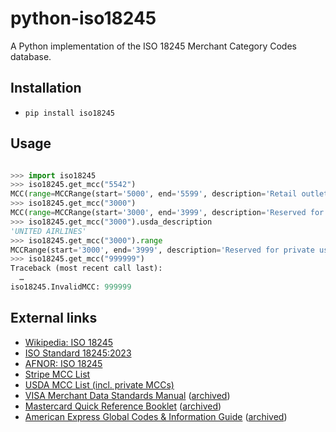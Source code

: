 # python-iso18245

A Python implementation of the ISO 18245 Merchant Category Codes database.

## Installation

- `pip install iso18245`

## Usage

```py

>>> import iso18245
>>> iso18245.get_mcc("5542")
MCC(range=MCCRange(start='5000', end='5599', description='Retail outlets', reserved=False), iso_description='Automated fuel dispensers', usda_description='Automated Fuel Dispensers', stripe_description='Automated Fuel Dispensers', stripe_code='automated_fuel_dispensers')
>>> iso18245.get_mcc("3000")
MCC(range=MCCRange(start='3000', end='3999', description='Reserved for private use', reserved=True), iso_description='', usda_description='UNITED AIRLINES', stripe_description='', stripe_code='')
>>> iso18245.get_mcc("3000").usda_description
'UNITED AIRLINES'
>>> iso18245.get_mcc("3000").range
MCCRange(start='3000', end='3999', description='Reserved for private use', reserved=True)
>>> iso18245.get_mcc("999999")
Traceback (most recent call last):
  …
iso18245.InvalidMCC: 999999
```

## External links

- [Wikipedia: ISO 18245](https://en.wikipedia.org/wiki/ISO_18245)
- [ISO Standard 18245:2023](https://www.iso.org/standard/79450.html)
- [AFNOR: ISO 18245](http://portailgroupe.afnor.fr/public_espacenormalisation/ISOTC68SC7/ISO%2018245.html)
- [Stripe MCC List](https://stripe.com/docs/issuing/categories)
- [USDA MCC List (incl. private MCCs)](https://www.dm.usda.gov/procurement/card/card_x/mcc.pdf)
- [VISA Merchant Data Standards Manual](https://usa.visa.com/content/dam/VCOM/download/merchants/visa-merchant-data-standards-manual.pdf) ([archived](https://web.archive.org/web/20240409085635/https://usa.visa.com/content/dam/VCOM/download/merchants/visa-merchant-data-standards-manual.pdf))
- [Mastercard Quick Reference Booklet](https://www.mastercard.us/content/dam/public/mastercardcom/na/global-site/documents/quick-reference-booklet-merchant.pdf) ([archived](https://web.archive.org/web/20240419100915/https://www.mastercard.us/content/dam/public/mastercardcom/na/global-site/documents/quick-reference-booklet-merchant.pdf))
- [American Express Global Codes & Information Guide](https://www.americanexpress.com/content/dam/amex/us/merchant/new-merchant-specifications/GlobalCodesInfo_FINAL.pdf) ([archived](https://web.archive.org/web/20240419101013/https://www.americanexpress.com/content/dam/amex/us/merchant/new-merchant-specifications/GlobalCodesInfo_FINAL.pdf))
